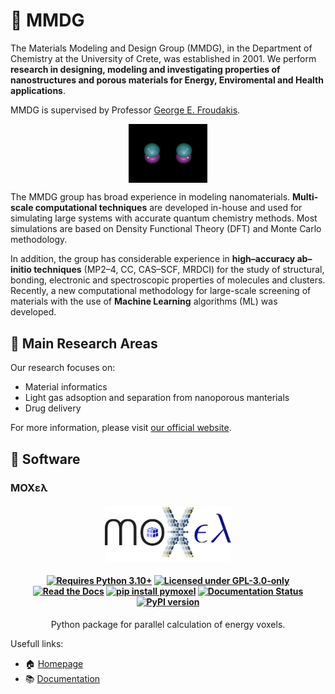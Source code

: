 # 🏢 MMDG

The Materials Modeling and Design Group (MMDG), in the Department of Chemistry at the University of Crete, was established in 2001. We perform **research in designing, modeling and investigating properties of nanostructures and porous materials for Energy, Enviromental and Health applications**.

MMDG is supervised by Professor [George E. Froudakis](https://scholar.google.gr/citations?user=FrBT2foAAAAJ&hl=en).


<p align="center">
  <img align="center" alt="CompChem" src="https://raw.githubusercontent.com/frudakis-research-group/.github/main/profile/images/c2h4a.gif" width="25%"/>
</p>

The MMDG group has broad experience in modeling nanomaterials. **Multi-scale computational techniques** are developed in-house and used for simulating large systems with accurate quantum chemistry methods. Most simulations are based on Density Functional Theory (DFT) and Monte Carlo methodology. 

In addition, the group has considerable experience in **high–accuracy ab–initio techniques** (MP2–4, CC, CAS–SCF, MRDCI) for the study of structural, bonding, electronic and spectroscopic properties of molecules and clusters. Recently, a new computational methodology for large-scale screening of materials with the use of **Machine Learning** algorithms (ML) was developed.

## 🔭 Main Research Areas
Our research focuses on:

* Material informatics
* Light gas adsoption and separation from nanoporous manterials
* Drug delivery

For more information, please visit [our official website](https://www.chemistry.uoc.gr/frudakis/index.htm).

## 🚀 Software

### MOXελ

<h4 align="center">
  <img alt="Logo" src="https://raw.githubusercontent.com/adosar/moxel/master/docs/source/images/moxel_logo.svg" width="40%"/>
</h4>

<h4 align="center">
  
[![Requires Python 3.10+](https://img.shields.io/badge/Python-3.10%2B-blue?logo=python&logoColor=yellow&label=Python&labelColor=black&color=blue)](https://www.python.org/downloads/)
[![Licensed under GPL-3.0-only](https://img.shields.io/badge/GPL--3.0--only-gold?label=License&labelColor=black)](https://spdx.org/licenses/GPL-3.0-only.html)
[![Read the Docs](https://img.shields.io/badge/stable-green?logo=readthedocs&logoColor=blue&label=Read%20the%20Docs&labelColor=black)](https://moxel.readthedocs.io)
[![pip install pymoxel](https://img.shields.io/badge/install-blue?logo=pypi&logoColor=yellow&label=PyPI&labelColor=black)](https://pypi.org/project/pymoxel/)
[![Documentation Status](https://readthedocs.org/projects/moxel/badge/?version=stable)](https://moxel.readthedocs.io/en/stable/?badge=stable)
[![PyPI version](https://badge.fury.io/py/pymoxel.svg)](https://badge.fury.io/py/pymoxel)

</h4>

<p align="center"> 
  Python package for parallel calculation of energy voxels.
</p>

Usefull links:
* 🏠 [Homepage](https://github.com/frudakis-research-group/moxel)
* 📚 [Documentation](https://moxel.readthedocs.io/en/stable/)
